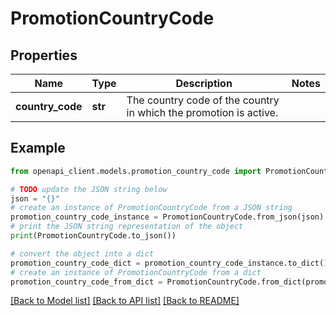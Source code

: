 # PromotionCountryCode


## Properties

Name | Type | Description | Notes
------------ | ------------- | ------------- | -------------
**country_code** | **str** | The country code of the country in which the promotion is active. | 

## Example

```python
from openapi_client.models.promotion_country_code import PromotionCountryCode

# TODO update the JSON string below
json = "{}"
# create an instance of PromotionCountryCode from a JSON string
promotion_country_code_instance = PromotionCountryCode.from_json(json)
# print the JSON string representation of the object
print(PromotionCountryCode.to_json())

# convert the object into a dict
promotion_country_code_dict = promotion_country_code_instance.to_dict()
# create an instance of PromotionCountryCode from a dict
promotion_country_code_from_dict = PromotionCountryCode.from_dict(promotion_country_code_dict)
```
[[Back to Model list]](../README.md#documentation-for-models) [[Back to API list]](../README.md#documentation-for-api-endpoints) [[Back to README]](../README.md)


